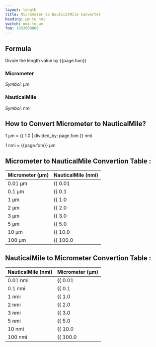 ```yaml
---
layout: length
title: Micrometer to NauticalMile Converter
heading: μm to nmi
switch: nmi-to-μm
fom: 1852000000
---
```


## Formula
Divide the length value by {{page.fom}}

### Micrometer
*Symbol*: μm

### NauticalMile
*Symbol*: nmi

## How to Convert Micrometer to NauticalMile?
1 μm = {{ 1.0 | divided_by: page.fom }} nmi

1 nmi = {{page.fom}} μm

## Micrometer to NauticalMile Convertion Table :

| Micrometer (μm) | NauticalMile (nmi) |
| ---- | ---- |
| 0.01 μm | {{ 0.01 | divided_by: page.fom | round: 12 }} nmi |
| 0.1 μm | {{ 0.1 | divided_by: page.fom | round: 12 }} nmi |
| 1 μm | {{ 1.0 | divided_by: page.fom | round: 12 }} nmi |
| 2 μm | {{ 2.0 | divided_by: page.fom | round: 12 }} nmi |
| 3 μm | {{ 3.0 | divided_by: page.fom | round: 12 }} nmi |
| 5 μm | {{ 5.0 | divided_by: page.fom | round: 12 }} nmi |
| 10 μm | {{ 10.0 | divided_by: page.fom | round: 12 }} nmi |
| 100 μm | {{ 100.0 | divided_by: page.fom | round: 12 }} nmi |

## NauticalMile to Micrometer Convertion Table :

| NauticalMile (nmi) | Micrometer (μm) |
| ---- | ---- |
| 0.01 nmi | {{ 0.01 | times: page.fom | round: 12 }} μm |
| 0.1 nmi | {{ 0.1 | times: page.fom | round: 12 }} μm |
| 1 nmi | {{ 1.0 | times: page.fom | round: 12 }} μm |
| 2 nmi | {{ 2.0 | times: page.fom | round: 12 }} μm |
| 3 nmi | {{ 3.0 | times: page.fom | round: 12 }} μm |
| 5 nmi | {{ 5.0 | times: page.fom | round: 12 }} μm |
| 10 nmi | {{ 10.0 | times: page.fom | round: 12 }} μm |
| 100 nmi | {{ 100.0 | times: page.fom | round: 12 }} μm |

<script>
selectInput[1].selected = true
selectOutput[10].selected = true
</script>
